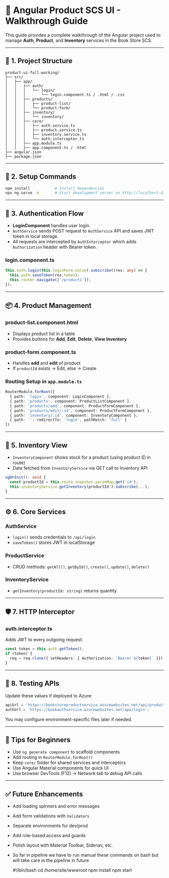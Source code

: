 # 📘 Angular Product SCS UI - Walkthrough Guide

This guide provides a complete walkthrough of the Angular project used to manage **Auth**, **Product**, and **Inventory** services in the Book Store SCS.

---

## 🧱 1. Project Structure

```
product-ui-full-working/
├── src/
│   ├── app/
│   │   ├── auth/
│   │   │   └── login/
│   │   │       └── login.component.ts / .html / .css
│   │   ├── products/
│   │   │   ├── product-list/
│   │   │   └── product-form/
│   │   ├── inventory/
│   │   │   └── inventory/
│   │   ├── core/
│   │   │   ├── auth.service.ts
│   │   │   ├── product.service.ts
│   │   │   ├── inventory.service.ts
│   │   │   └── auth.interceptor.ts
│   │   ├── app.module.ts
│   │   ├── app.component.ts / .html
├── angular.json
├── package.json
```

---

## 🚀 2. Setup Commands

```bash
npm install           # Install dependencies
npx ng serve -o       # Start development server on http://localhost:4200
```

---

## 🔐 3. Authentication Flow

- **LoginComponent** handles user login.
- `AuthService` sends POST request to `AuthService` API and saves JWT token in local storage.
- All requests are intercepted by `AuthInterceptor` which adds `Authorization` header with Bearer token.

### login.component.ts
```ts
this.auth.login(this.loginForm.value).subscribe((res: any) => {
  this.auth.saveToken(res.token);
  this.router.navigate(['/products']);
});
```

---

## 📦 4. Product Management

### product-list.component.html
- Displays product list in a table
- Provides buttons for **Add**, **Edit**, **Delete**, **View Inventory**

### product-form.component.ts
- Handles **add** and **edit** of product
- If `productId` exists → Edit, else → Create

### Routing Setup in `app.module.ts`
```ts
RouterModule.forRoot([
  { path: 'login', component: LoginComponent },
  { path: 'products', component: ProductListComponent },
  { path: 'products/add', component: ProductFormComponent },
  { path: 'products/edit/:id', component: ProductFormComponent },
  { path: 'inventory/:id', component: InventoryComponent },
  { path: '', redirectTo: 'login', pathMatch: 'full' }
])
```

---

## 🧮 5. Inventory View

- `InventoryComponent` shows stock for a product (using product ID in route)
- Data fetched from `InventoryService` via GET call to Inventory API

```ts
ngOnInit(): void {
  const productId = this.route.snapshot.paramMap.get('id');
  this.inventoryService.getInventory(productId!).subscribe(...);
}
```

---

## ⚙️ 6. Core Services

### AuthService
- `login()` sends credentials to `/api/login`
- `saveToken()` stores JWT in localStorage

### ProductService
- CRUD methods: `getAll()`, `getById()`, `create()`, `update()`, `delete()`

### InventoryService
- `getInventory(productId: string)` returns quantity

---

## 🛡️ 7. HTTP Interceptor

### auth.interceptor.ts
Adds JWT to every outgoing request:
```ts
const token = this.auth.getToken();
if (token) {
  req = req.clone({ setHeaders: { Authorization: `Bearer ${token}` }});
}
```

---

## 🧪 8. Testing APIs

Update these values if deployed to Azure:
```ts
apiUrl = 'https://bookstoreproductservice.azurewebsites.net/api/product';
authUrl = 'https://bookauthservice.azurewebsites.net/api/login';
```
You may configure environment-specific files later if needed.

---

## 🧠 Tips for Beginners

- Use `ng generate component` to scaffold components
- Add routing in `RouterModule.forRoot()`
- Keep `core/` folder for shared services and interceptors
- Use Angular Material components for quick UI
- Use browser DevTools (F12) → Network tab to debug API calls

---

## ✅ Future Enhancements

- Add loading spinners and error messages
- Add form validations with `Validators`
- Separate environments for dev/prod
- Add role-based access and guards
- Polish layout with Material Toolbar, Sidenav, etc.
- So far in pipeline we have to run manual these commands on bash but will take care in the pipeline in future 

   #!/bin/bash 
    cd /home/site/wwwroot
    npm install
    npm start

